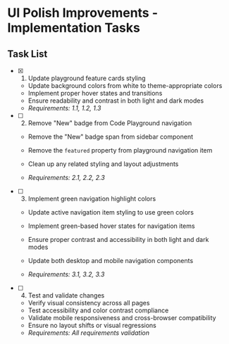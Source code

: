# UI Polish Improvements - Implementation Tasks

## Task List

- [x] 1. Update playground feature cards styling


  - Update background colors from white to theme-appropriate colors
  - Implement proper hover states and transitions
  - Ensure readability and contrast in both light and dark modes
  - _Requirements: 1.1, 1.2, 1.3_



- [ ] 2. Remove "New" badge from Code Playground navigation
  - Remove the "New" badge span from sidebar component
  - Remove the `featured` property from playground navigation item


  - Clean up any related styling and layout adjustments
  - _Requirements: 2.1, 2.2, 2.3_

- [ ] 3. Implement green navigation highlight colors
  - Update active navigation item styling to use green colors



  - Implement green-based hover states for navigation items
  - Ensure proper contrast and accessibility in both light and dark modes
  - Update both desktop and mobile navigation components
  - _Requirements: 3.1, 3.2, 3.3_

- [ ] 4. Test and validate changes
  - Verify visual consistency across all pages
  - Test accessibility and color contrast compliance
  - Validate mobile responsiveness and cross-browser compatibility
  - Ensure no layout shifts or visual regressions
  - _Requirements: All requirements validation_